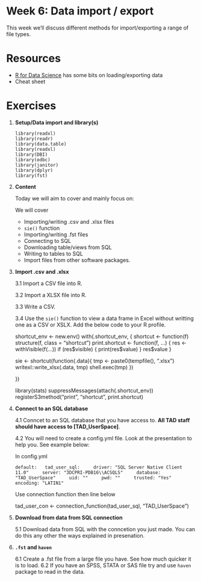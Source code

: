 <!-- Please edit README.Rmd - not README.md -->

# Week 6: Data import / export

This week we’ll discuss different methods for import/exporting a range
of file types.

# Resources

-   [R for Data Science](https://r4ds.had.co.nz/transform.html) has some
    bits on loading/exporting data
-   Cheat sheet

# Exercises

1.  **Setup/Data import and library(s)**

        library(readxl)
        library(readr)
        library(data.table)
        library(readxl)
        library(DBI)
        library(odbc)       
        library(janitor)
        library(dplyr)
        library(fst)

2.  **Content**

    Today we will aim to cover and mainly focus on:

    We will cover

    -   Importing/writing .csv and .xlsx files
    -   `sie()` function
    -   Importing/writing .fst files
    -   Connecting to SQL
    -   Downloading table/views from SQL
    -   Writing to tables to SQL
    -   Import files from other software packages.

3.  **Import .csv and .xlsx**

    3.1 Import a CSV file into R.

    3.2 Import a XLSX file into R.

    3.3 Write a CSV.

    3.4 Use the `sie()` function to view a data frame in Excel without
    writting one as a CSV or XSLX. Add the below code to your R profile.

    shortcut\_env &lt;- new.env() with(.shortcut\_env, { shortcut &lt;-
    function(f) structure(f, class = “shortcut”) print.shortcut &lt;-
    function(f, …) { res &lt;- withVisible(f(…)) if
    (res$visible) {  print(res$value) } res$value }

    sie &lt;- shortcut(function(.data){ tmp &lt;- paste0(tempfile(),
    “.xlsx”) writexl::write\_xlsx(.data, tmp) shell.exec(tmp) })

    })

    library(stats) suppressMessages(attach(.shortcut\_env))
    registerS3method(“print”, “shortcut”, print.shortcut)

4.  **Connect to an SQL database**

    4.1 Conncet to an SQL database that you have access to. **All TAD
    staff should have access to \[TAD\_UserSpace\]**.

    4.2 You will need to create a config.yml file. Look at the
    presentation to help you. See example below:

    In config.yml

    `default:   tad_user_sql:     driver: "SQL Server Native Client 11.0"     server: "3DCPRI-PDB16\\ACSQLS"     database: "TAD_UserSpace"     uid: ""     pwd: ""     trusted: "Yes"     encoding: "LATIN1"`

    Use connection function then line below

    tad\_user\_con &lt;- connection\_function(tad\_user\_sql,
    “TAD\_UserSpace”)

5.  **Download from data from SQL connection**

    5.1 Download data from SQL with the conncetion you just made. You
    can do this any other the ways explained in presenation.

6.  **`.fst` and `haven`**

    6.1 Create a .fst file from a large file you have. See how much
    quicker it is to load. 6.2 If you have an SPSS, STATA or SAS file
    try and use `haven` package to read in the data.
